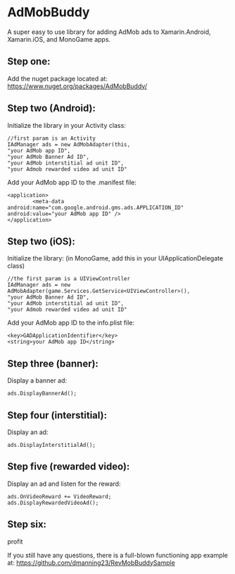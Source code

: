 # AdMobBuddy
A super easy to use library for adding AdMob ads to Xamarin.Android, Xamarin.iOS, and MonoGame apps.

## Step one:
Add the nuget package located at:
https://www.nuget.org/packages/AdMobBuddy/

## Step two (Android):
Initialize the library in your Activity class:
```
//first param is an Activity
IAdManager ads = new AdMobAdapter(this, 
"your AdMob app ID", 
"your AdMob Banner Ad ID",
"your AdMob interstitial ad unit ID", 
"your Admob rewarded video ad unit ID"
```

Add your AdMob app ID to the .manifest file:
```
<application>
		<meta-data android:name="com.google.android.gms.ads.APPLICATION_ID" android:value="your AdMob app ID" />
</application>
```

## Step two (iOS):
Initialize the library:
(in MonoGame, add this in your UIApplicationDelegate class)
```
//the first param is a UIViewController
IAdManager ads = new AdMobAdapter(game.Services.GetService<UIViewController>(), 
"your AdMob Banner Ad ID",
"your AdMob interstitial ad unit ID", 
"your Admob rewarded video ad unit ID"
```
Add your AdMob app ID to the info.plist file:
```
<key>GADApplicationIdentifier</key>
<string>your AdMob app ID</string>
```

## Step three (banner):
Display a banner ad:
```
ads.DisplayBannerAd();
```

## Step four (interstitial):
Display an ad:
```
ads.DisplayInterstitialAd();
```

## Step five (rewarded video):
Display an ad and listen for the reward:
```
ads.OnVideoReward += VideoReward;
ads.DisplayRewardedVideoAd();
```

## Step six:
profit

If you still have any questions, there is a full-blown functioning app example at: https://github.com/dmanning23/RevMobBuddySample
